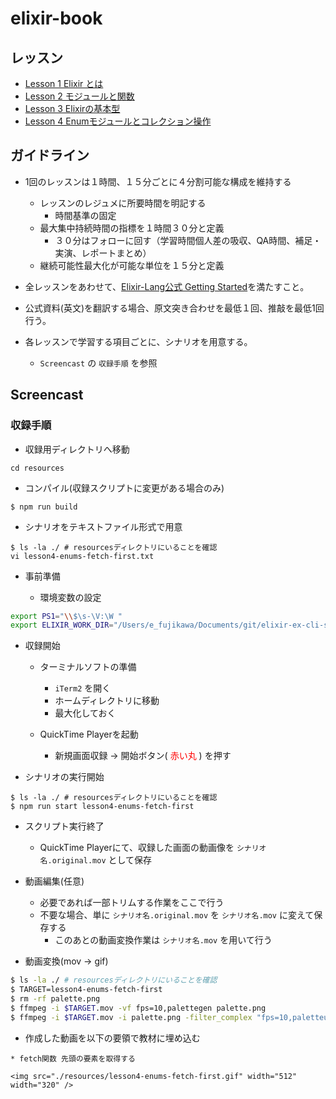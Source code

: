 # elixir-book


## レッスン
* [Lesson 1 Elixir とは](./lesson1.pdf)
* [Lesson 2 モジュールと関数](./lesson2.pdf)
* [Lesson 3 Elixirの基本型](./lesson3.pdf)
* [Lesson 4 Enumモジュールとコレクション操作](./lesson4.md)

## ガイドライン

* 1回のレッスンは１時間、１５分ごとに４分割可能な構成を維持する
  * レッスンのレジュメに所要時間を明記する
    * 時間基準の固定
  * 最大集中持続時間の指標を１時間３０分と定義
    * ３０分はフォローに回す（学習時間個人差の吸収、QA時間、補足・実演、レポートまとめ）
  * 継続可能性最大化が可能な単位を１５分と定義

* 全レッスンをあわせて、[Elixir-Lang公式 Getting Started](https://elixir-lang.org/getting-started/introduction.html)を満たすこと。

* 公式資料(英文)を翻訳する場合、原文突き合わせを最低１回、推敲を最低1回行う。

* 各レッスンで学習する項目ごとに、シナリオを用意する。
  * `Screencast` の `収録手順` を参照

## Screencast

### 収録手順

* 収録用ディレクトリへ移動

```
cd resources
```

* コンパイル(収録スクリプトに変更がある場合のみ)

```
$ npm run build
```

* シナリオをテキストファイル形式で用意

```
$ ls -la ./ # resourcesディレクトリにいることを確認
vi lesson4-enums-fetch-first.txt
```

* 事前準備
  
  * 環境変数の設定

```bash
export PS1="\\$\s-\V:\W "
export ELIXIR_WORK_DIR="/Users/e_fujikawa/Documents/git/elixir-ex-cli-sample"
```

* 収録開始  

  * ターミナルソフトの準備
    * `iTerm2` を開く
    * ホームディレクトリに移動
    * 最大化しておく

  * QuickTime Playerを起動
    * 新規画面収録 -> 開始ボタン( <span style="color: red">赤い丸</span> ) を押す

* シナリオの実行開始

```
$ ls -la ./ # resourcesディレクトリにいることを確認
$ npm run start lesson4-enums-fetch-first
```

* スクリプト実行終了
  * QuickTime Playerにて、収録した画面の動画像を `シナリオ名.original.mov` として保存

* 動画編集(任意)
  * 必要であれば一部トリムする作業をここで行う
  * 不要な場合、単に `シナリオ名.original.mov` を `シナリオ名.mov` に変えて保存する
    * このあとの動画変換作業は  `シナリオ名.mov` を用いて行う

* 動画変換(mov -> gif)

```bash
$ ls -la ./ # resourcesディレクトリにいることを確認
$ TARGET=lesson4-enums-fetch-first
$ rm -rf palette.png
$ ffmpeg -i $TARGET.mov -vf fps=10,palettegen palette.png
$ ffmpeg -i $TARGET.mov -i palette.png -filter_complex "fps=10,paletteuse" $TARGET.gif
```

* 作成した動画を以下の要領で教材に埋め込む

```text
* fetch関数 先頭の要素を取得する

<img src="./resources/lesson4-enums-fetch-first.gif" width="512" width="320" />
```
